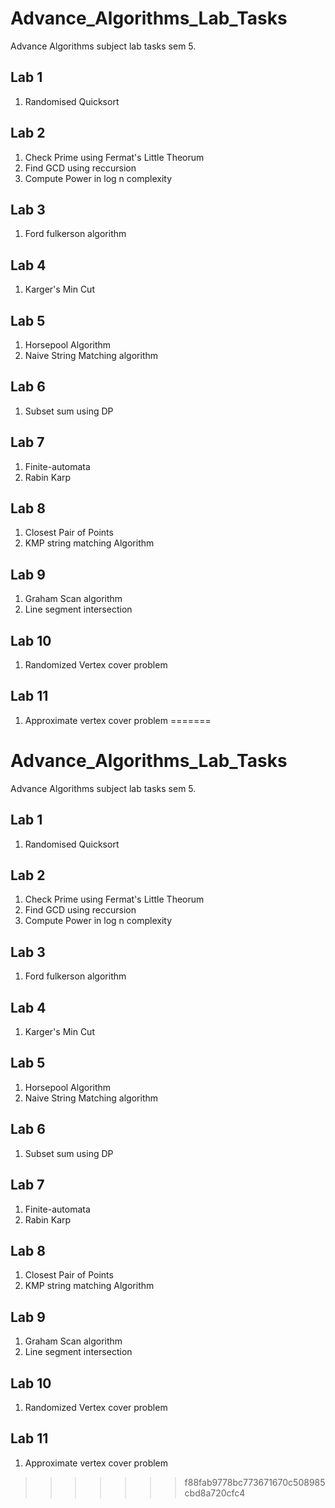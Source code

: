# Advance_Algorithms_Lab_Tasks
Advance Algorithms subject lab tasks sem 5. 

## Lab 1
1. Randomised Quicksort

## Lab 2
1. Check Prime using Fermat's Little Theorum
2. Find GCD using reccursion
3. Compute Power in log n complexity

## Lab 3
1. Ford fulkerson algorithm

## Lab 4
1. Karger's Min Cut

## Lab 5
1. Horsepool Algorithm
2. Naive String Matching algorithm

## Lab 6
1. Subset sum using DP

## Lab 7
1. Finite-automata
2. Rabin Karp

## Lab 8
1. Closest Pair of Points
2. KMP string matching Algorithm

## Lab 9
1. Graham Scan algorithm
2. Line segment intersection

## Lab 10
1. Randomized Vertex cover problem 

## Lab 11
1. Approximate vertex cover problem
=======
# Advance_Algorithms_Lab_Tasks
Advance Algorithms subject lab tasks sem 5. 

## Lab 1
1. Randomised Quicksort

## Lab 2
1. Check Prime using Fermat's Little Theorum
2. Find GCD using reccursion
3. Compute Power in log n complexity

## Lab 3
1. Ford fulkerson algorithm

## Lab 4
1. Karger's Min Cut

## Lab 5
1. Horsepool Algorithm
2. Naive String Matching algorithm

## Lab 6
1. Subset sum using DP

## Lab 7
1. Finite-automata
2. Rabin Karp

## Lab 8
1. Closest Pair of Points
2. KMP string matching Algorithm

## Lab 9
1. Graham Scan algorithm
2. Line segment intersection

## Lab 10
1. Randomized Vertex cover problem 

## Lab 11
1. Approximate vertex cover problem
>>>>>>> f88fab9778bc773671670c508985cbd8a720cfc4

